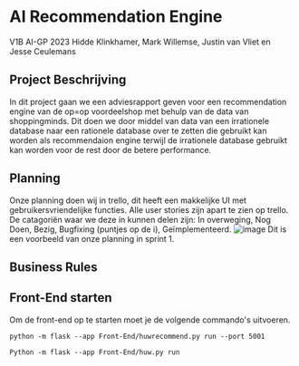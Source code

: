 # AI Recommendation Engine
V1B AI-GP 2023
Hidde Klinkhamer, Mark Willemse, Justin van Vliet en Jesse Ceulemans

## Project Beschrijving
In dit project gaan we een adviesrapport geven voor een recommendation engine van de op=op voordeelshop met behulp van de data van shoppingminds. Dit doen we door middel van data van een irrationele database naar een rationele database over te zetten die gebruikt kan worden als recommendaion engine terwijl de irrationele database gebruikt kan worden voor de rest door de betere performance. 

## Planning
Onze planning doen wij in trello, dit heeft een makkelijke UI met gebruikersvriendelijke functies. Alle user stories zijn apart te zien op trello. De catagoriën waar we deze in kunnen delen zijn: In overweging, Nog Doen, Bezig, Bugfixing (puntjes op de i), Geïmplementeerd. ![image](https://user-images.githubusercontent.com/86268481/228257289-8a96ae06-f018-4fbd-8b76-4a263d7598af.png) Dit is een voorbeeld van onze planning in sprint 1.

## Business Rules

## Front-End starten
Om de front-end op te starten moet je de volgende commando's uitvoeren.  

    python -m flask --app Front-End/huwrecommend.py run --port 5001

    Python -m flask --app Front-End/huw.py run
